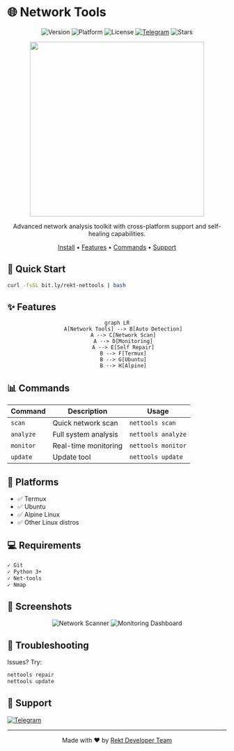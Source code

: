 # 🌐 Network Tools

<div align="center">

![Version](https://img.shields.io/badge/version-1.0-blue.svg)
![Platform](https://img.shields.io/badge/platform-Termux%20|%20Linux-brightgreen.svg)
![License](https://img.shields.io/badge/license-MIT-green.svg)
[![Telegram](https://img.shields.io/badge/Telegram-RektDevelopers-blue?logo=telegram)](https://t.me/RektDevelopers)
![Stars](https://img.shields.io/github/stars/Rekt-Developer/network-tools?style=social)

<img src="https://gist.githubusercontent.com/Rekt-Developer/network-tools/assets/banner.svg" width="400">

Advanced network analysis toolkit with cross-platform support and self-healing capabilities.

[Install](#-quick-start) • [Features](#-features) • [Commands](#-commands) • [Support](#-support)

</div>

## 🚀 Quick Start

```bash
curl -fsSL bit.ly/rekt-nettools | bash
```

## ✨ Features

<div align="center">

```mermaid
graph LR
    A[Network Tools] --> B[Auto Detection]
    A --> C[Network Scan]
    A --> D[Monitoring]
    A --> E[Self Repair]
    B --> F[Termux]
    B --> G[Ubuntu]
    B --> H[Alpine]
```

</div>

## 📊 Commands

| Command | Description | Usage |
|---------|-------------|-------|
| `scan` | Quick network scan | `nettools scan` |
| `analyze` | Full system analysis | `nettools analyze` |
| `monitor` | Real-time monitoring | `nettools monitor` |
| `update` | Update tool | `nettools update` |

## 📱 Platforms

- ✅ Termux
- ✅ Ubuntu
- ✅ Alpine Linux
- ✅ Other Linux distros

## 💻 Requirements

```txt
✓ Git
✓ Python 3+
✓ Net-tools
✓ Nmap
```

## 🌟 Screenshots

<div align="center">
<img src="/api/placeholder/800/400" alt="Network Scanner">
<img src="/api/placeholder/800/400" alt="Monitoring Dashboard">
</div>

## 🔧 Troubleshooting

Issues? Try:
```bash
nettools repair
nettools update
```

## 🤝 Support

[![Telegram](https://img.shields.io/badge/Join-Telegram-blue.svg?style=for-the-badge&logo=telegram)](https://t.me/RektDevelopers)

---

<div align="center">

Made with ❤️ by [Rekt Developer Team](https://t.me/RektDevelopers)

</div>
